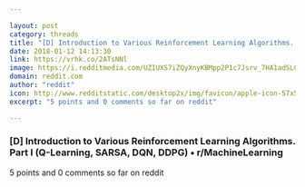 ```yaml
---

layout: post
category: threads
title: "[D] Introduction to Various Reinforcement Learning Algorithms. Part I (Q-Learning, SARSA, DQN, DDPG)"
date: 2018-01-12 14:13:30
link: https://vrhk.co/2ATsNNl
image: https://i.redditmedia.com/UZIUXS7iZQyXnyKBMpp2P1c7Jsrv_7HA1adSLC6Z324.jpg?w=320&s=d204222a3d28c2f8db178d4732d1ce21
domain: reddit.com
author: "reddit"
icon: http://www.redditstatic.com/desktop2x/img/favicon/apple-icon-57x57.png
excerpt: "5 points and 0 comments so far on reddit"

---
```


### [D] Introduction to Various Reinforcement Learning Algorithms. Part I (Q-Learning, SARSA, DQN, DDPG) • r/MachineLearning

5 points and 0 comments so far on reddit